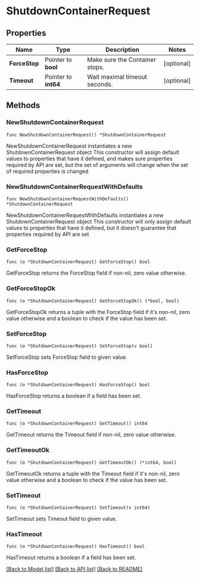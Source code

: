 # ShutdownContainerRequest

## Properties

Name | Type | Description | Notes
------------ | ------------- | ------------- | -------------
**ForceStop** | Pointer to **bool** | Make sure the Container stops. | [optional] 
**Timeout** | Pointer to **int64** | Wait maximal timeout seconds. | [optional] 

## Methods

### NewShutdownContainerRequest

`func NewShutdownContainerRequest() *ShutdownContainerRequest`

NewShutdownContainerRequest instantiates a new ShutdownContainerRequest object
This constructor will assign default values to properties that have it defined,
and makes sure properties required by API are set, but the set of arguments
will change when the set of required properties is changed

### NewShutdownContainerRequestWithDefaults

`func NewShutdownContainerRequestWithDefaults() *ShutdownContainerRequest`

NewShutdownContainerRequestWithDefaults instantiates a new ShutdownContainerRequest object
This constructor will only assign default values to properties that have it defined,
but it doesn't guarantee that properties required by API are set

### GetForceStop

`func (o *ShutdownContainerRequest) GetForceStop() bool`

GetForceStop returns the ForceStop field if non-nil, zero value otherwise.

### GetForceStopOk

`func (o *ShutdownContainerRequest) GetForceStopOk() (*bool, bool)`

GetForceStopOk returns a tuple with the ForceStop field if it's non-nil, zero value otherwise
and a boolean to check if the value has been set.

### SetForceStop

`func (o *ShutdownContainerRequest) SetForceStop(v bool)`

SetForceStop sets ForceStop field to given value.

### HasForceStop

`func (o *ShutdownContainerRequest) HasForceStop() bool`

HasForceStop returns a boolean if a field has been set.

### GetTimeout

`func (o *ShutdownContainerRequest) GetTimeout() int64`

GetTimeout returns the Timeout field if non-nil, zero value otherwise.

### GetTimeoutOk

`func (o *ShutdownContainerRequest) GetTimeoutOk() (*int64, bool)`

GetTimeoutOk returns a tuple with the Timeout field if it's non-nil, zero value otherwise
and a boolean to check if the value has been set.

### SetTimeout

`func (o *ShutdownContainerRequest) SetTimeout(v int64)`

SetTimeout sets Timeout field to given value.

### HasTimeout

`func (o *ShutdownContainerRequest) HasTimeout() bool`

HasTimeout returns a boolean if a field has been set.


[[Back to Model list]](../README.md#documentation-for-models) [[Back to API list]](../README.md#documentation-for-api-endpoints) [[Back to README]](../README.md)


